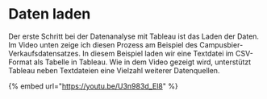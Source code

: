 # Daten laden

Der erste Schritt bei der Datenanalyse mit Tableau ist das Laden der Daten. Im Video unten zeige ich diesen Prozess am Beispiel des Campusbier-Verkaufsdatensatzes. In diesem Beispiel laden wir eine Textdatei im CSV-Format als Tabelle in Tableau. Wie in dem Video gezeigt wird, unterstützt Tableau neben Textdateien eine Vielzahl weiterer Datenquellen.

{% embed url="https://youtu.be/U3n983d_El8" %}

